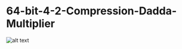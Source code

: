 # 64-bit-4-2-Compression-Dadda-Multiplier
![alt text](https://github.com/thegamingbot/64-bit-4-2-Compression-Dadda-Multiplier/blob/main/64-bit%204_2%20Compressor%20Dadda%20Multiplier.jpg?raw=true)
